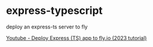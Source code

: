 # express-typescript

deploy an express-ts server to fly

[Youtube - Deploy Express (TS) app to fly.io (2023 tutorial)](youtube.com/watch?v=-pZZUrbitGg)
